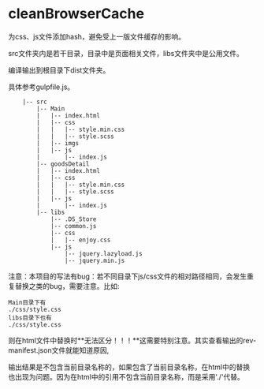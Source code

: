 # cleanBrowserCache

为css、js文件添加hash，避免受上一版文件缓存的影响。

src文件夹内是若干目录，目录中是页面相关文件，libs文件夹中是公用文件。

编译输出到根目录下dist文件夹。

具体参考gulpfile.js。

```
    |-- src
        |-- Main
        |   |-- index.html
        |   |-- css
        |   |   |-- style.min.css
        |   |   |-- style.scss
        |   |-- imgs
        |   |-- js
        |       |-- index.js
        |-- goodsDetail
        |   |-- index.html
        |   |-- css
        |   |   |-- style.min.css
        |   |   |-- style.scss
        |   |-- js
        |       |-- index.js
        |-- libs
            |-- .DS_Store
            |-- common.js
            |-- css
            |   |-- enjoy.css
            |-- js
                |-- jquery.lazyload.js
                |-- jquery.min.js
```

注意：本项目的写法有bug：若不同目录下js/css文件的相对路径相同，会发生重复替换之类的bug，需要注意。比如:

```
Main目录下有
./css/style.css
libs目录下也有
./css/style.css
```

则在html文件中替换时**无法区分！！！**这需要特别注意。其实查看输出的rev-manifest.json文件就能知道原因,

输出结果是不包含当前目录名称的，如果包含了当前目录名称，在html中的替换也出现为问题。因为在html中的引用不包含当前目录名称，而是采用'./'代替。